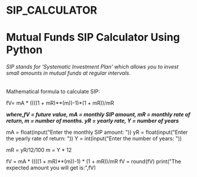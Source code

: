 # SIP_CALCULATOR
# Mutual Funds SIP Calculator Using Python
###### SIP stands for 'Systematic Investment Plan' which allows you to invest small amounts in mutual funds at regular intervals.

Mathematical formula to calculate SIP:

fV= mA * ((((1 + mR)**(m))-1)*(1 + mR))/mR

***where,fV = future value,
         mA = monthly SIP amount, 
         mR = monthly rate of return, 
         m  = number of months. 
         yR = yearly rate, 
         Y  = number of years***
         
mA = float(input("Enter the monthly SIP amount: "))
yR = float(input("Enter the yearly rate of return: "))
Y = int(input("Enter the number of years: "))

mR = yR/12/100
m = Y * 12

fV = mA * ((((1 + mR)**(m))-1) * (1 + mR))/mR
fV = round(fV)
print("The expected amount you will get is:",fV)

